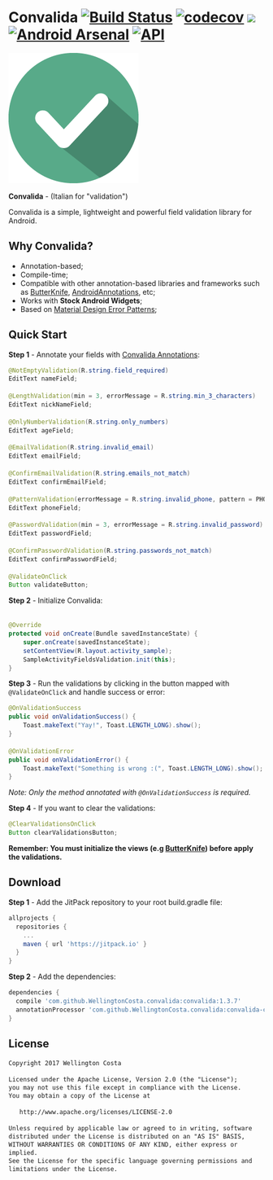# Convalida [![Build Status](https://travis-ci.org/WellingtonCosta/convalida.svg?branch=master)](https://travis-ci.org/WellingtonCosta/convalida) [![codecov](https://codecov.io/gh/WellingtonCosta/convalida/branch/master/graph/badge.svg)](https://codecov.io/gh/WellingtonCosta/convalida) [![](https://jitpack.io/v/WellingtonCosta/convalida.svg)](https://jitpack.io/#WellingtonCosta/convalida) [![Android Arsenal](https://img.shields.io/badge/Android%20Arsenal-Convalida-brightgreen.svg?style=flat)](https://android-arsenal.com/details/1/6289) [![API](https://img.shields.io/badge/API-14%2B-brightgreen.svg?style=flat)](https://android-arsenal.com/api?level=14)

![Logo](logo.png)

__Convalida__ - (Italian for "validation")

Convalida is a simple, lightweight and powerful field validation library for Android.

## Why Convalida?

- Annotation-based;
- Compile-time;
- Compatible with other annotation-based libraries and frameworks such as [ButterKnife][1], [AndroidAnnotations][2], etc;
- Works with __Stock Android Widgets__;
- Based on [Material Design Error Patterns][4];

## Quick Start

__Step 1__ - Annotate your fields with [Convalida Annotations][3]:

```java
@NotEmptyValidation(R.string.field_required)
EditText nameField;

@LengthValidation(min = 3, errorMessage = R.string.min_3_characters)
EditText nickNameField;

@OnlyNumberValidation(R.string.only_numbers)
EditText ageField;

@EmailValidation(R.string.invalid_email)
EditText emailField;

@ConfirmEmailValidation(R.string.emails_not_match)
EditText confirmEmailField;

@PatternValidation(errorMessage = R.string.invalid_phone, pattern = PHONE_PATTERN)
EditText phoneField;

@PasswordValidation(min = 3, errorMessage = R.string.invalid_password)
EditText passwordField;

@ConfirmPasswordValidation(R.string.passwords_not_match)
EditText confirmPasswordField;

@ValidateOnClick
Button validateButton;
```

__Step 2__ - Initialize Convalida:

```java

@Override
protected void onCreate(Bundle savedInstanceState) {
    super.onCreate(savedInstanceState);
    setContentView(R.layout.activity_sample);
    SampleActivityFieldsValidation.init(this);
}
```

__Step 3__ - Run the validations by clicking in the button mapped with ```@ValidateOnClick``` and handle success or error:

```java
@OnValidationSuccess
public void onValidationSuccess() {
    Toast.makeText("Yay!", Toast.LENGTH_LONG).show();
}

@OnValidationError
public void onValidationError() {
    Toast.makeText("Something is wrong :(", Toast.LENGTH_LONG).show();
}
```

*Note: Only the method annotated with ```@OnValidationSuccess``` is required.*

__Step 4__ - If you want to clear the validations:

```java
@ClearValidationsOnClick
Button clearValidationsButton;
```

__Remember: You must initialize the views (e.g [ButterKnife][1]) before apply the validations.__

## Download

__Step 1__ - Add the JitPack repository to your root build.gradle file:

```groovy
allprojects {
  repositories {
    ...
    maven { url 'https://jitpack.io' }
  }
}
```

__Step 2__ - Add the dependencies:

```groovy
dependencies {
  compile 'com.github.WellingtonCosta.convalida:convalida:1.3.7'
  annotationProcessor 'com.github.WellingtonCosta.convalida:convalida-compiler:1.3.7'
}
```

## License

    Copyright 2017 Wellington Costa

    Licensed under the Apache License, Version 2.0 (the "License");
    you may not use this file except in compliance with the License.
    You may obtain a copy of the License at

       http://www.apache.org/licenses/LICENSE-2.0

    Unless required by applicable law or agreed to in writing, software
    distributed under the License is distributed on an "AS IS" BASIS,
    WITHOUT WARRANTIES OR CONDITIONS OF ANY KIND, either express or implied.
    See the License for the specific language governing permissions and
    limitations under the License.


[1]: https://github.com/JakeWharton/butterknife
[2]: https://github.com/androidannotations/androidannotations
[3]: https://github.com/WellingtonCosta/convalida/tree/master/convalida-annotations/src/main/java/convalida/annotations
[4]: https://material.io/guidelines/patterns/errors.html
